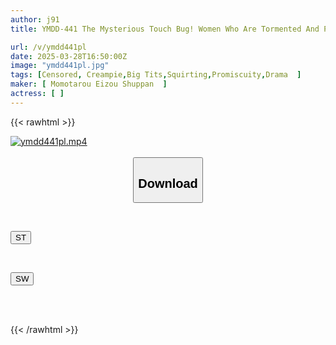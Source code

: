 ```yaml
---
author: j91
title: YMDD-441 The Mysterious Touch Bug! Women Who Are Tormented And Played With By Disgusting, Sticky Stalker Pests Vol.2

url: /v/ymdd441pl
date: 2025-03-28T16:50:00Z
image: "ymdd441pl.jpg"
tags: [Censored, Creampie,Big Tits,Squirting,Promiscuity,Drama	]
maker: [ Momotarou Eizou Shuppan  ]
actress: [ ]
---
```



{{< rawhtml >}}

<div class="video" data-videoid="lGgO20zXk3s7KD7">
    <a href="javascript:;">
        <img src="/v/ymdd441pl/ymdd441pl.jpg" width="WIDTH" height="HEIGHT" alt="ymdd441pl.mp4" loading="lazy">
    </a>
</div>

<script type="text/javascript" src="https://j91.asia/asset/on-demand-st.js"></script>

<br>
  <link rel="stylesheet" href="https://j91.asia/asset/bs5.css">
  
  <center>
  <button class="btn btn-primary" type="button" data-bs-toggle="collapse" data-bs-target=".multi-collapse" aria-expanded="false" aria-controls="multiCollapseExample1 multiCollapseExample2"><h2>Download</h2></button></center>
</p>
<div class="row">
  <div class="col">
    <div class="collapse multi-collapse" id="multiCollapseExample1">
      <div class="card card-body">
	      	      <br>
<div class="buttons">  
<p><a href="/v/ymdd441pl/st.html" target="_blank"><button class="btn-hover color-3"><i class="fa fa-download"></i> ST</button></a></p></div>
    </div>
  </div>
</div>
  <div class="col">
    <div class="collapse multi-collapse" id="multiCollapseExample2">
      <div class="card card-body">
	      <br>
<div class="buttons">
<p><a href="/v/ymdd441pl/sw.html" target="_blank"><button class="btn-hover color-2"><i class="fa fa-download"></i> SW</button></a></p></div>
<br><br>
      </div>
    </div>
  </div>
</div>

{{< /rawhtml >}}